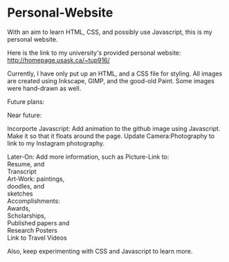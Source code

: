 # Personal-Website
With an aim to learn HTML, CSS, and possibly use Javascript, this is my personal website.


Here is the link to my university's provided personal website: http://homepage.usask.ca/~tup916/


Currently, I have only put up an HTML, and a CSS file for styling.
All images are created using Inkscape, GIMP, and the good-old Paint. Some images were hand-drawn as well.

Future plans:

Near future: 

Incorporte Javascript: Add animation to the github image using Javascript. Make it so that it floats around the page.
Update Camera:Photography to link to my Instagram photography.

Later-On:
Add more information, such as
      Picture-Link to:      
            Resume, and            
            Transcript            
      Art-Work:
            paintings,            
            doodles, and             
            sketches            
      Accomplishments:       
            Awards,            
            Scholarships,             
            Published papers and             
            Research Posters            
      Link to Travel Videos

	  
Also, keep experimenting with CSS and Javascript to learn more.